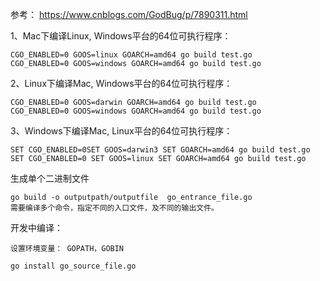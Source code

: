 参考： https://www.cnblogs.com/GodBug/p/7890311.html



1、Mac下编译Linux, Windows平台的64位可执行程序：

```
CGO_ENABLED=0 GOOS=linux GOARCH=amd64 go build test.go
CGO_ENABLED=0 GOOS=windows GOARCH=amd64 go build test.go
```

2、Linux下编译Mac, Windows平台的64位可执行程序：

```
CGO_ENABLED=0 GOOS=darwin GOARCH=amd64 go build test.go
CGO_ENABLED=0 GOOS=windows GOARCH=amd64 go build test.go
```

3、Windows下编译Mac, Linux平台的64位可执行程序：

```
SET CGO_ENABLED=0SET GOOS=darwin3 SET GOARCH=amd64 go build test.go
SET CGO_ENABLED=0 SET GOOS=linux SET GOARCH=amd64 go build test.go
```

生成单个二进制文件

```
go build -o outputpath/outputfile  go_entrance_file.go      
需要编译多个命令，指定不同的入口文件，及不同的输出文件。
```





开发中编译：

```
设置环境变量： GOPATH，GOBIN

go install go_source_file.go
```

